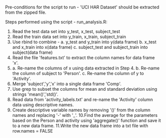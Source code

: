 Pre-conditions for the script to run -
'UCI HAR Dataset' should be extracted from the zipped file.

Steps performed using the script - run_analysis.R:

1. Read the test data set into y_test, x_test, subject_test
2. Read the train data set into y_train, x_train, subject_train
3. Use rbind to combine -
   a. y_test and y_train into y(data frame)
   b. x_test and x_train into x(data frame)
   c. subject_test and subject_train into subject(data frame)
4. Read the file 'features.txt' to extract the column names for data frame 'x'.
5. a. Re-name the columns of x using data extracted in Step 4.
   b. Re-name the column of subject to 'Person'.
   c. Re-name the column of y to 'Activity'.
6. Merge 'subject','y','x' into a single data frame 'Comp'.
7. Use grep to subset the columns for mean and standard deviation using strings 'mean()','std()'.
8. Read data from 'activity_labels.txt' and re-name the 'Activity' column data using descriptive names.
9. Create descriptive variable names by removing '()' from the column names and replacing '-' with '_'.
10.Find the average for the parameters based on the Person and activity using 'aggregate()' function and save it to a new data frame.
11.Write the new data frame into a txt file with row.names = FALSE